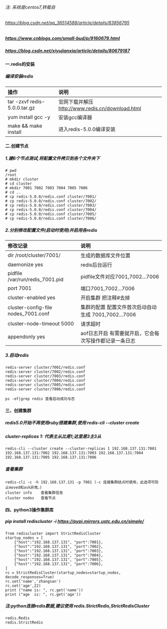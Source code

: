 ###### 注: 系统是centos7,转载自
###### https://blog.csdn.net/qq_36514588/article/details/83856795
##### https://www.cnblogs.com/small-bud/p/9160679.html
##### https://blog.csdn.net/xiyujianxia/article/details/80679187

#### 一.redis的安装
#####   编译安装redis
| 操作 | 说明 |
| :------ | :------ |
| tar -zxvf redis-5.0.0.tar.gz | 官网下载并解压 http://www.redis.cn/download.html |
| yum install gcc -y | 安装gcc编译器 |
| make && make install | 进入redis-5.0.0编译安装 |
    
#### 二.创建节点
#####     1.建6个节点测试,将配置文件拷贝到各个文件夹下
    # pwd
    /root
    # mkdir cluster
    # cd cluster
    # mkdir 7001 7002 7003 7004 7005 7006
    # cd ..
    # cp redis-5.0.0/redis.conf cluster/7001/
    # cp redis-5.0.0/redis.conf cluster/7002/
    # cp redis-5.0.0/redis.conf cluster/7003/
    # cp redis-5.0.0/redis.conf cluster/7004/
    # cp redis-5.0.0/redis.conf cluster/7005/
    # cp redis-5.0.0/redis.conf cluster/7006/
    
#####     2.分别修改配置文件(启动时使用)并启用各redis

|修改记录 | 说明|
|:----- | :------ |
|dir /root/cluster/7001/|生成的数据库文件位置|
|daemonize    yes|redis后台运行
|pidfile  /var/run/redis_7001.pid | pidfile文件对应7001,7002...7006
|port  7001|端口7001,7002...7006
|cluster-enabled  yes|开启集群  把注释#去掉
|cluster-config-file  nodes_7001.conf|集群的配置  配置文件首次启动自动生成 7001,7002...7006
|cluster-node-timeout  5000|请求超时
|appendonly  yes|aof日志开启  有需要就开启，它会每次写操作都记录一条日志

#####     3.启动redis
    redis-server cluster/7001/redis.conf
    redis-server cluster/7002/redis.conf
    redis-server cluster/7003/redis.conf
    redis-server cluster/7004/redis.conf
    redis-server cluster/7005/redis.conf
    redis-server cluster/7006/redis.conf
    
    ps -ef|grep redis 查看启动成功与否


#### 三、创建集群
#####     redis5.0开始不再使用ruby搭建集群,使用 redis-cli --cluster create
#####     cluster-replicas 1: 代表主从比是1;这里是3主3从
    
    redis-cli --cluster create --cluster-replicas 1 192.168.137.131:7001 192.168.137.131:7002 192.168.137.131:7003 192.168.137.131:7004 192.168.137.131:7005 192.168.137.131:7006 

#####     查看集群
    redis-cli -c -h 192.168.137.131 -p 7001 (-c 连接集群结点时使用，此选项可防止moved和ask异常。)
    cluster info    查看集群信息
    cluster nodes   查看节点
    
     
#### 四、python3操作集群库
##### pip install rediscluster -i https://pypi.mirrors.ustc.edu.cn/simple/ 
    
    from rediscluster import StrictRedisCluster
    startup_nodes = [
        {"host":"192.168.137.131", "port":7001},
        {"host":"192.168.137.131", "port":7002},
        {"host":"192.168.137.131", "port":7003},
        {"host":"192.168.137.131", "port":7004},
        {"host":"192.168.137.131", "port":7005},
        {"host":"192.168.137.131", "port":7006},
    ]
    rc = StrictRedisCluster(startup_nodes=startup_nodes, decode_responses=True)
    rc.set('name','zhangsan')
    rc.set('age',22)
    print ("name is: ", rc.get('name'))
    print ("age  is: ", rc.get('age'))
    
##### 注:python连接redis数据,建议使用 redis.StrictRedis,StrictRedisCluster
    redis.Redis 
    redis.StrictRedis
